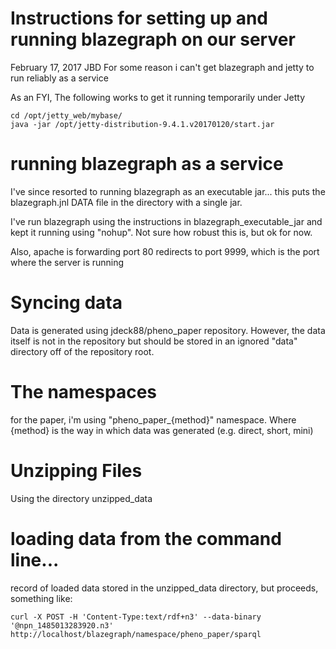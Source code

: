 # Instructions for setting up and running blazegraph on our server
February 17, 2017
JBD
For some reason i can't get blazegraph and jetty to run reliably as a service

As an FYI, The following works to get it running temporarily under Jetty
```
cd /opt/jetty_web/mybase/
java -jar /opt/jetty-distribution-9.4.1.v20170120/start.jar
```
# running blazegraph as a service
I've since resorted to running blazegraph as an executable jar... this puts the blazegraph.jnl DATA file in the directory with a single jar.

I've run blazegraph using the instructions in blazegraph_executable_jar and kept it running using "nohup".
Not sure how robust this is, but ok for now.

Also, apache is forwarding port 80 redirects to port 9999, which is the port where the server is running

# Syncing data
Data is generated using jdeck88/pheno_paper repository.  However, the data itself is not in the repository but should be stored in an ignored "data" directory off of the repository root.  

# The namespaces
for the paper, i'm using "pheno_paper_{method}" namespace.  Where {method} is the way in which data was generated (e.g. direct, short, mini)


# Unzipping Files
Using the directory unzipped_data

# loading data from the command line...
record of loaded data stored in the unzipped_data directory, but proceeds, something like:
```
curl -X POST -H 'Content-Type:text/rdf+n3' --data-binary '@npn_1485013283920.n3' http://localhost/blazegraph/namespace/pheno_paper/sparql
```
